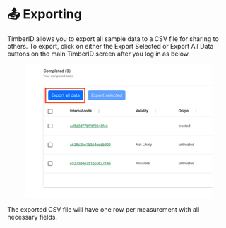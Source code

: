 # 📤 Exporting

TimberID allows you to export all sample data to a CSV file for sharing to others. To export, click on  either the Export Selected or Export All Data buttons on the main TimberID screen after you log in as below.

<figure><img src="../.gitbook/assets/export-link.png" alt=""><figcaption></figcaption></figure>

The exported CSV file will have one row per measurement with all necessary fields.


